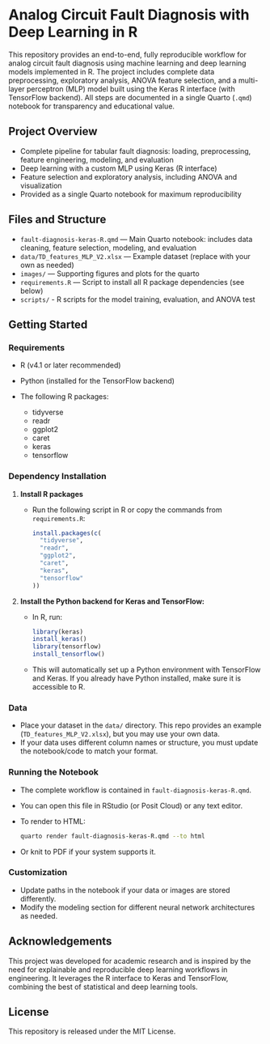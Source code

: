 # Analog Circuit Fault Diagnosis with Deep Learning in R

This repository provides an end-to-end, fully reproducible workflow for analog circuit fault diagnosis using machine learning and deep learning models implemented in R. The project includes complete data preprocessing, exploratory analysis, ANOVA feature selection, and a multi-layer perceptron (MLP) model built using the Keras R interface (with TensorFlow backend). All steps are documented in a single Quarto (`.qmd`) notebook for transparency and educational value.

## Project Overview

* Complete pipeline for tabular fault diagnosis: loading, preprocessing, feature engineering, modeling, and evaluation
* Deep learning with a custom MLP using Keras (R interface)
* Feature selection and exploratory analysis, including ANOVA and visualization
* Provided as a single Quarto notebook for maximum reproducibility

## Files and Structure

* `fault-diagnosis-keras-R.qmd` — Main Quarto notebook: includes data cleaning, feature selection, modeling, and evaluation
* `data/TD_features_MLP_V2.xlsx` — Example dataset (replace with your own as needed)
* `images/` — Supporting figures and plots for the quarto
* `requirements.R` — Script to install all R package dependencies (see below)
* `scripts/` - R scripts for the model training, evaluation, and ANOVA test

## Getting Started

### Requirements

* R (v4.1 or later recommended)
* Python (installed for the TensorFlow backend)
* The following R packages:

  * tidyverse
  * readr
  * ggplot2
  * caret
  * keras
  * tensorflow

### Dependency Installation

1. **Install R packages**

   * Run the following script in R or copy the commands from `requirements.R`:

     ```r
     install.packages(c(
       "tidyverse",
       "readr",
       "ggplot2",
       "caret",
       "keras",
       "tensorflow"
     ))
     ```
2. **Install the Python backend for Keras and TensorFlow:**

   * In R, run:

     ```r
     library(keras)
     install_keras()
     library(tensorflow)
     install_tensorflow()
     ```
   * This will automatically set up a Python environment with TensorFlow and Keras. If you already have Python installed, make sure it is accessible to R.

### Data

* Place your dataset in the `data/` directory. This repo provides an example (`TD_features_MLP_V2.xlsx`), but you may use your own data.
* If your data uses different column names or structure, you must update the notebook/code to match your format.

### Running the Notebook

* The complete workflow is contained in `fault-diagnosis-keras-R.qmd`.
* You can open this file in RStudio (or Posit Cloud) or any text editor.
* To render to HTML:

  ```bash
  quarto render fault-diagnosis-keras-R.qmd --to html
  ```
* Or knit to PDF if your system supports it.

### Customization

* Update paths in the notebook if your data or images are stored differently.
* Modify the modeling section for different neural network architectures as needed.

## Acknowledgements

This project was developed for academic research and is inspired by the need for explainable and reproducible deep learning workflows in engineering. It leverages the R interface to Keras and TensorFlow, combining the best of statistical and deep learning tools.

## License

This repository is released under the MIT License.
